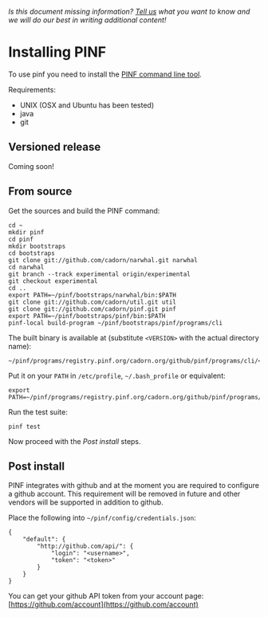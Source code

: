 *Is this document missing information? [Tell us](http://groups.google.com/group/pinf-dev) what you want to know and we will do our best in writing additional content!*

Installing PINF
===============

To use pinf you need to install the [PINF command line tool](http://github.com/cadorn/pinf/blob/master/docs/CLI.md).

Requirements:

  * UNIX (OSX and Ubuntu has been tested)
  * java
  * git


Versioned release
-----------------

Coming soon!


From source
-----------

Get the sources and build the PINF command:

    cd ~
    mkdir pinf
    cd pinf
    mkdir bootstraps
    cd bootstraps
    git clone git://github.com/cadorn/narwhal.git narwhal
    cd narwhal
    git branch --track experimental origin/experimental
    git checkout experimental
    cd ..
    export PATH=~/pinf/bootstraps/narwhal/bin:$PATH
    git clone git://github.com/cadorn/util.git util
    git clone git://github.com/cadorn/pinf.git pinf
    export PATH=~/pinf/bootstraps/pinf/bin:$PATH
    pinf-local build-program ~/pinf/bootstraps/pinf/programs/cli

The built binary is available at (substitute `<VERSION>` with the actual directory name):

    ~/pinf/programs/registry.pinf.org/cadorn.org/github/pinf/programs/cli/<VERSION>/bin/pinf

Put it on your `PATH` in `/etc/profile`, `~/.bash_profile` or equivalent:

    export PATH=~/pinf/programs/registry.pinf.org/cadorn.org/github/pinf/programs/cli/<VERSION>/bin:$PATH

Run the test suite:

    pinf test

Now proceed with the *Post install* steps.


Post install
------------

PINF integrates with github and at the moment you are required to configure a github account. This requirement will
be removed in future and other vendors will be supported in addition to github.

Place the following into `~/pinf/config/credentials.json`:

    {
        "default": {
            "http://github.com/api/": {
                "login": "<username>",
                "token": "<token>"
            }
        }
    }

You can get your github API token from your account page: [https://github.com/account](https://github.com/account)

